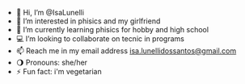 - 👋 Hi, I’m @IsaLunelli
- 👀 I’m interested in phisics and my girlfriend
- 👾 I’m currently learning phisics for hobby and high school
- 💻 I’m looking to collaborate on tecnic in programs
- 📫 Reach me in my email address isa.lunellidossantos@gmail.com
- 🌖 Pronouns: she/her
- ⚡ Fun fact: i'm vegetarian 

<!---
IsaLunelli/IsaLunelli is a ✨ special ✨ repository because its `README.md` (this file) appears on your GitHub profile.
You can click the Preview link to take a look at your changes.
--->
